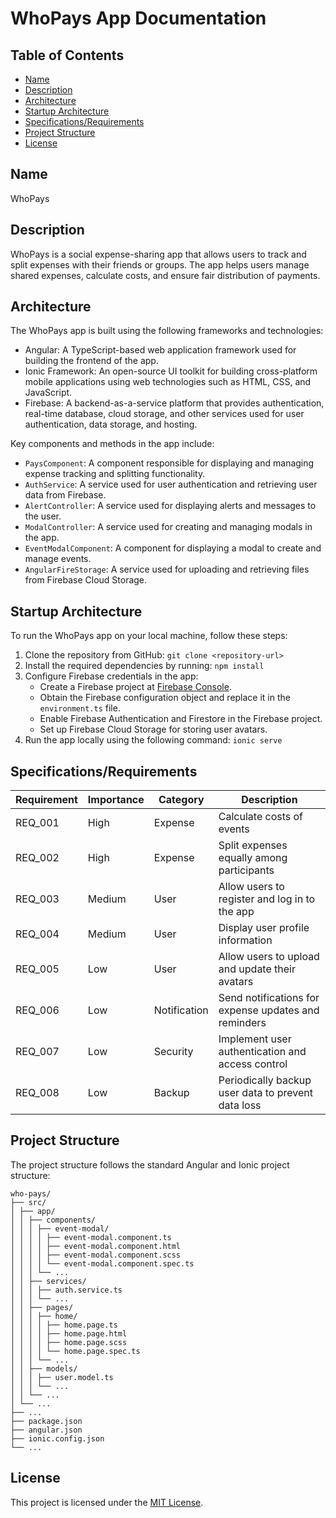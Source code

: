 # WhoPays App Documentation

## Table of Contents
- [Name](#name)
- [Description](#description)
- [Architecture](#architecture)
- [Startup Architecture](#startup-architecture)
- [Specifications/Requirements](#specificationsrequirements)
- [Project Structure](#project-structure)
- [License](#license)

## Name
WhoPays

## Description
WhoPays is a social expense-sharing app that allows users to track and split expenses with their friends or groups. The app helps users manage shared expenses, calculate costs, and ensure fair distribution of payments.

## Architecture
The WhoPays app is built using the following frameworks and technologies:
- Angular: A TypeScript-based web application framework used for building the frontend of the app.
- Ionic Framework: An open-source UI toolkit for building cross-platform mobile applications using web technologies such as HTML, CSS, and JavaScript.
- Firebase: A backend-as-a-service platform that provides authentication, real-time database, cloud storage, and other services used for user authentication, data storage, and hosting.

Key components and methods in the app include:
- `PaysComponent`: A component responsible for displaying and managing expense tracking and splitting functionality.
- `AuthService`: A service used for user authentication and retrieving user data from Firebase.
- `AlertController`: A service used for displaying alerts and messages to the user.
- `ModalController`: A service used for creating and managing modals in the app.
- `EventModalComponent`: A component for displaying a modal to create and manage events.
- `AngularFireStorage`: A service used for uploading and retrieving files from Firebase Cloud Storage.

## Startup Architecture
To run the WhoPays app on your local machine, follow these steps:

1. Clone the repository from GitHub: `git clone <repository-url>`
2. Install the required dependencies by running: `npm install`
3. Configure Firebase credentials in the app:
   - Create a Firebase project at [Firebase Console](https://console.firebase.google.com).
   - Obtain the Firebase configuration object and replace it in the `environment.ts` file.
   - Enable Firebase Authentication and Firestore in the Firebase project.
   - Set up Firebase Cloud Storage for storing user avatars.
4. Run the app locally using the following command: `ionic serve`

## Specifications/Requirements

| Requirement    | Importance | Category   | Description                                                       |
| -------------- | ---------- | ---------- | ----------------------------------------------------------------- |
| REQ_001        | High       | Expense    | Calculate costs of events                                         |
| REQ_002        | High       | Expense    | Split expenses equally among participants                         |
| REQ_003        | Medium     | User       | Allow users to register and log in to the app                     |
| REQ_004        | Medium     | User       | Display user profile information                                  |
| REQ_005        | Low        | User       | Allow users to upload and update their avatars                    |
| REQ_006        | Low        | Notification | Send notifications for expense updates and reminders            |
| REQ_007        | Low        | Security   | Implement user authentication and access control                  |
| REQ_008        | Low        | Backup     | Periodically backup user data to prevent data loss                |

## Project Structure
The project structure follows the standard Angular and Ionic project structure:

```
who-pays/
├── src/
│ ├── app/
│ │ ├── components/
│ │ │ ├── event-modal/
│ │ │ │ ├── event-modal.component.ts
│ │ │ │ ├── event-modal.component.html
│ │ │ │ ├── event-modal.component.scss
│ │ │ │ └── event-modal.component.spec.ts
│ │ │ └── ...
│ │ ├── services/
│ │ │ ├── auth.service.ts
│ │ │ └── ...
│ │ ├── pages/
│ │ │ ├── home/
│ │ │ │ ├── home.page.ts
│ │ │ │ ├── home.page.html
│ │ │ │ ├── home.page.scss
│ │ │ │ └── home.page.spec.ts
│ │ │ └── ...
│ │ ├── models/
│ │ │ ├── user.model.ts
│ │ │ └── ...
│ │ └── ...
│ └── ...
├── ...
├── package.json
├── angular.json
├── ionic.config.json
└── ...
```

## License
This project is licensed under the [MIT License](LICENSE).
